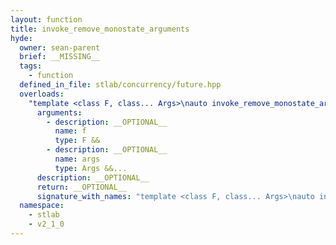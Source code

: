 ```yaml
---
layout: function
title: invoke_remove_monostate_arguments
hyde:
  owner: sean-parent
  brief: __MISSING__
  tags:
    - function
  defined_in_file: stlab/concurrency/future.hpp
  overloads:
    "template <class F, class... Args>\nauto invoke_remove_monostate_arguments(F &&, Args &&...)":
      arguments:
        - description: __OPTIONAL__
          name: f
          type: F &&
        - description: __OPTIONAL__
          name: args
          type: Args &&...
      description: __OPTIONAL__
      return: __OPTIONAL__
      signature_with_names: "template <class F, class... Args>\nauto invoke_remove_monostate_arguments(F && f, Args &&... args)"
  namespace:
    - stlab
    - v2_1_0
---
```


